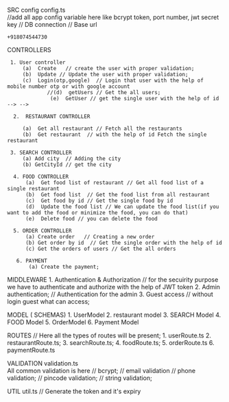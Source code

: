 SRC
    config
        config.ts  
        //add all app config variable here like bcrypt token, port number, jwt secret key
        // DB connection
        // Base url

    +918074544730
CONTROLLERS

     1. User controller
         (a)  Create   // create the user with proper validation;
         (b)  Update // Update the user with proper validation;
         (c)  Login(otp,google)  // Login that user with the help of mobile number otp or with google account
                 //(d)  getUsers // Get the all users;
                  (e)  GetUser // get the single user with the help of id --> -->

      2.  RESTAURANT CONTROLLER
      
         (a)  Get all restaurant // Fetch all the restaurants
         (b)  Get restaurant  // with the help of id Fetch the single restaurant 

     3. SEARCH CONTROLLER
         (a) Add city  // Adding the city
         (b) GetCityId // get the city  

      4. FOOD CONTROLLER  
          (a)  Get food list of restaurant // Get all food list of a single restaurant 
          (b)  Get food list  // Get the food list from all restaurant
          (c)  Get food by id // Get the single food by id
          (d)  Update the food list // We can update the food list(if you want to add the food or minimize the food, you can do that)
          (e)  Delete food // you can delete the food

      5. ORDER CONTROLLER
          (a) Create order   // Creating a new order
          (b) Get order by id  // Get the single order with the help of id
          (c) Get the orders of users // Get the all orders

       6. PAYMENT
           (a) Create the payment;   

MIDDLEWARE
       1. Authentication & Authorization // for the secuirity purpose we have to authenticate and  authorize with the help of JWT token
       2. Admin authentication; // Authentication for the admin
       3. Guest access // without login guest what can access;

MODEL ( SCHEMAS)
      1. UserModel
      2. restaurant model
      3. SEARCH Model
      4. FOOD Model 
      5. OrderModel
      6. Payment Model

ROUTES
      // Here all the types of routes will be present;
      1. userRoute.ts
      2. restaurantRoute.ts;
      3. searchRoute.ts;
      4. foodRoute.ts;
      5. orderRoute.ts
      6. paymentRoute.ts

VALIDATION
     validation.ts  
     All common validation is here
     // bcrypt;
     // email validation
     // phone validation;
     // pincode validation;
     // string validation;


UTIL
    util.ts // Generate the token and it's expiry





      
      
        
      

